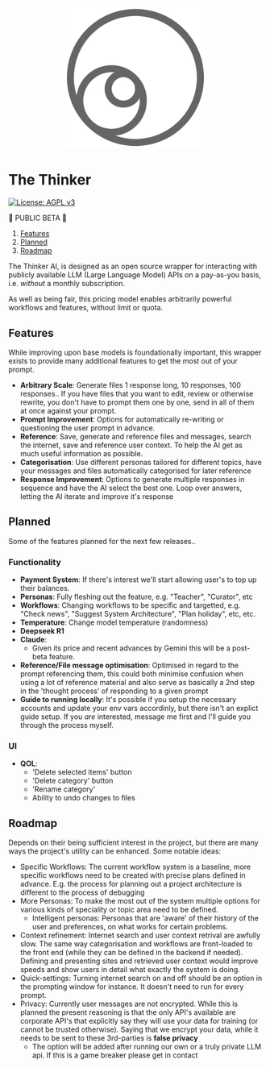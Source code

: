 <h1 align="center">
    <a href="https://thethinkerai.com/">
        <img src="FrontEnd/public/ThinkerLogo.png" style="width:280px; height:auto;" alt="ThinkerAI Logo">
    </a>
</h1>

# The Thinker

[![License: AGPL v3](https://img.shields.io/badge/License-AGPL%20v3-blue.svg)](https://www.gnu.org/licenses/agpl-3.0)

🚧 PUBLIC BETA 🚧

1. [Features](#features)
2. [Planned](#planned)
3. [Roadmap](#roadmap)

The Thinker AI, is designed as an open source wrapper for interacting with publicly available LLM (Large Language Model) 
APIs on a pay-as-you basis, i.e. *without* a monthly subscription.

As well as being fair, this pricing model enables arbitrarily powerful workflows and features, without limit or quota.


## Features

While improving upon base models is foundationally important, this wrapper exists to provide many additional features to
get the most out of your prompt.

- **Arbitrary Scale**: Generate files 1 response long, 10 responses, 100 responses.. If you have files that you want to edit, 
  review or otherwise rewrite, you don't have to prompt them one by one, send in all of them at once against your prompt.
- **Prompt Improvement**: Options for automatically re-writing or questioning the user prompt in advance.
- **Reference**: Save, generate and reference files and messages, search the internet, save and reference user context. To help the
  AI get as much useful information as possible.
- **Categorisation**: Use different personas tailored for different topics, have your messages and files automatically 
 categorised for later reference
- **Response Improvement**: Options to generate multiple responses in sequence and have the AI select the best one. Loop 
  over answers, letting the AI iterate and improve it's response

## Planned

Some of the features planned for the next few releases..

### Functionality

- **Payment System**: If there's interest we'll start allowing user's to top up their balances.
- **Personas**: Fully fleshing out the feature, e.g. "Teacher", "Curator", etc
- **Workflows**: Changing workflows to be specific and targetted, e.g. "Check news", "Suggest System Architecture", "Plan holiday", etc, etc.
- **Temperature**: Change model temperature (randomness)
- **Deepseek R1**
- **Claude**:
  - Given its price and recent advances by Gemini this will be a post-beta feature.
- **Reference/File message optimisation**: Optimised in regard to the prompt referencing them, this could both minimise
  confusion when using a lot of reference material and also serve as basically a 2nd step in the 'thought process' of responding
  to a given prompt
- **Guide to running locally**: It's possible if you setup the necessary accounts and update your env vars accordinly, but there isn't an explict guide setup. If you *are* interested, message me first and I'll guide you through the process myself.

### UI

- **QOL**:
  - 'Delete selected items' button
  - 'Delete category' button
  - 'Rename category'
  - Ability to undo changes to files


## Roadmap

Depends on their being sufficient interest in the project, but there are many ways the project's utility can be enhanced.
Some notable ideas:

- Specific Workflows: The current workflow system is a baseline, more specific workflows need to be created with precise
  plans defined in advance. E.g. the process for planning out a project architecture is different to the process of debugging
- More Personas: To make the most out of the system multiple options for various kinds of speciality or topic area need 
  to be defined.
  - Intelligent personas: Personas that are 'aware' of their history of the user and preferences, on what works for 
    certain problems.
- Context refinement: Internet search and user context retrival are awfully slow. The same way categorisation and workflows
  are front-loaded to the front end (while they can be defined in the backend if needed). Defining and presenting sites
  and retrieved user context would improve speeds and show users in detail what exactly the system is doing.
- Quick-settings: Turning internet search on and off should be an option in the prompting window for instance. It 
  doesn't need to run for every prompt.
- Privacy: Currently user messages are not encrypted. While this is planned the present reasoning is that the only API's
  available are corporate API's that explicitly say they will use your data for training (or cannot be trusted otherwise).
  Saying that we encrypt your data, while it needs to be sent to these 3rd-parties is **false privacy**
  - The option will be added after running our own or a truly private LLM api. If this is a game breaker please get in 
    contact


